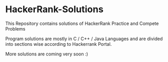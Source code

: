 # HackerRank-Solutions

This Repository contains solutions of HackerRank Practice and Compete Problems </br>

Program solutions are mostly in C / C++ / Java Languages and are divided into sections wise according to Hackerrank Portal.</br>

More solutions are coming very soon :)
